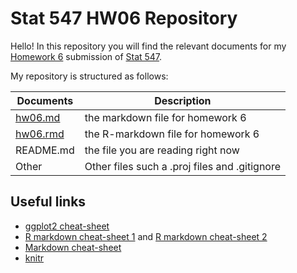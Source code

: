 Stat 547 HW06 Repository
================

Hello! In this repository you will find the relevant documents for my [Homework 6](http://stat545.com/Classroom/assignments/hw06/hw06.html) submission of [Stat 547](http://stat545.com/Classroom/).

My repository is structured as follows:

| Documents | Description                        |
|-----------|------------------------------------|
| [hw06.md](https://github.com/STAT545-UBC-students/hw04-MalcolmNSB/blob/master/hw06.md)   | the markdown file for homework 6   |
| [hw06.rmd](https://github.com/STAT545-UBC-students/hw04-MalcolmNSB/blob/master/hw06.Rmd) | the R-markdown file for homework 6   |
| README.md | the file you are reading right now |
|Other | Other files such a .proj files and .gitignore|





## Useful links

-   [ggplot2 cheat-sheet](https://www.rstudio.com/wp-content/uploads/2015/03/ggplot2-cheatsheet.pdf "ggplot2 Cheat-sheet")
-  [R markdown cheat-sheet 1](https://www.rstudio.com/wp-content/uploads/2015/02/rmarkdown-cheatsheet.pdf "Cheat-sheet 1") and [R markdown cheat-sheet 2](https://www.rstudio.com/wp-content/uploads/2016/03/rmarkdown-cheatsheet-2.0.pdf "Cheat sheet 2")
-  [Markdown cheat-sheet](https://github.com/adam-p/markdown-here/wiki/Markdown-Cheatsheet "Markdown Cheat-sheet")
-   [knitr ](https://cran.r-project.org/web/packages/knitr/vignettes/knitr-refcard.pdf "knitr Cheat Sheet")





